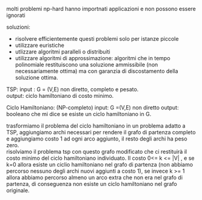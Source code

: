 molti problemi np-hard hanno importnati applicazioni e non possono essere ignorati  

soluzioni: 
- risolvere efficientemente questi problemi solo per istanze piccole 
- utilizzare euristiche 
- utlizzare algoritmi paralleli o distribuiti
- utilizzare algoritmi di approssimazione: algoritmi che in tempo polinomiale restituiscono una soluzione ammissibile (non necessariamente ottima) ma con garanzia di discostamento della soluzione ottima.  


TSP: 
input : G = (V,E) non diretto, completo e pesato.    
output: ciclo hamiltoniano di costo minimo.   


Ciclo Hamiltoniano: (NP-completo)
input: G =(V,E) non diretto
output: booleano che mi dice se esiste un ciclo hamiltoniano in G.  

trasformiamo il problema del ciclo hamiltoniano in un problema adatto a TSP, aggiungiamo archi necessari per rendere il grafo di partenza completo e aggiungiamo costo 1 ad ogni arco aggiunto, il resto degli archi ha peso zero.   
risolviamo il problema tsp con questo grafo modificato che ci restituirà il costo minimo del ciclo hamiltoniano individuato. Il costo 0<= k <= |V| , e se k=0 allora esiste un ciclio hamiltoniano nel grafo di partenza (non abbiamo percorso nessuno degli archi nuovi aggiunti a costo 1), se invece k >= 1 allora abbiamo percorso almeno un arco extra che non era nel grafo di partenza, di conseguenza non esiste un ciclo hamiltoniano nel grafo originale.  

